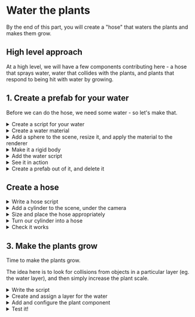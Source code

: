 # Water the plants

By the end of this part, you will create a "hose" that waters the plants and makes them grow.

## High level approach

At a high level, we will have a few components contributing here - a hose that sprays water, water that collides with the plants, and plants that respond to being hit with water by growing.

## 1. Create a prefab for your water

Before we can do the hose, we need some water - so let's make that.

<details>
    <summary>Create a script for your water</summary>

```cs
public class Water : MonoBehaviour
{
    [SerializeField] float maxLifetime = 2;
    
    void Start()
    {
        StartCoroutine(PrepareToDie());
    }

    private IEnumerator PrepareToDie()
    {
        yield return new WaitForSeconds(maxLifetime);
        
        Destroy(gameObject);
    }

    private void OnCollisionEnter(Collision other)
    {
        Destroy(gameObject);
    }
}
```

Hopefully a pretty straight forward script - when it starts, it starts a little coroutine that makes it die after a few seconds.  In practice, this is so it doesn't clog up our scene with objects that are hundreds of metres below you (due to gravity).

Additionally, it inputs some collision logic - if it collides with something, we kill it.  No fancy VFX here!

</details>

<details>
    <summary>Create a water material</summary>

A `material` described how a `mesh` should render - what kind of shader to use, and any properties for that shader (eg. color).  When we imported the plant, it included a material - in this case, we're using a primitive object for water - a sphere - so we have to make our own material and set the colour

![Create Water Material](img/create-water-material.gif)

We've only done basic material changes here - it defaults to the standard shader, we just changed the colour property.

In practice, you'll want to use a simpler shader (under `Mobile`, for example) and choose good effects.  But hey, we're developers, not artists.

</details>

<details>
    <summary>Add a sphere to the scene, resize it, and apply the material to the renderer</summary>

This will become our water prefab - so size it the same as water.

![Create Water object](img/create-water-object.gif)

Note this primitive comes with a Mesh Filter (what we're rendering), a mesh renderer (what renders it), and a mesh collider (smashes it into other things).

This animation has made it 2cm radius - choose what works for you though. Designing.

</details>

<details>
    <summary>Make it a rigid body</summary>

What's a rigid body? Basically, it applies physics to an object - specifically rigid body physics (it does not deform, just bounces and slides).

This is done by adding the rigid body component and that's it!

![Create Water Rigidbody](img/create-water-rigid-body.gif)

Note in this case, the rigid body is 1kg heavy.  This doesn't matter, since we're not really colliding it with other things - but nice to know!

</details>

<details>
<summary>Add the water script</summary>

Aaaaand last thing, your previously created water script.

![Add Water Script](img/add-water-script.gif)

</details>

<details>
    <summary>See it in action</summary>

Move your scene view to a good spot and hit play. It should fall and disappear in 2 seconds.

![Test it](img/test-water.gif)

If you're feeling adventurous, add a Plane below it - it should disappear upon collision.

</details>


<details>
    <summary>Create a prefab out of it, and delete it</summary>

![Create Water Prefab](img/create-water-prefab.gif)

</details>

## Create a hose

<details>
<summary>Write a hose script</summary>

Alright, we want a hose now to squirt out the water.

Code time!

```cs
public class Hose : MonoBehaviour
{
    [SerializeField] float emissionRate = 10f;
    
    [SerializeField] GameObject waterDrop;
    [SerializeField] float hoseSpeed = 5;

    void Update()
    {
        if (waterDrop == null)
            return;
        
        if (Random.value < emissionRate * Time.deltaTime)
        {
            SpawnADrop();
        }
    }

    private void SpawnADrop()
    {
        var obj = Instantiate(waterDrop, transform.position, Quaternion.identity);
        var rigidBody = obj.GetComponent<Rigidbody>();
        rigidBody.velocity = (transform.up + Random.onUnitSphere*0.1f) * hoseSpeed;
    }
}
```

So you will be sick of seeing code like this - timings, spawning, and a little vector math.  Let's go through it!

```cs
if (waterDrop == null)
    return;
```

Helpful if you want to be defensive - this bit ensures the hose won't do anything if you haven't specified what it squirts.

```cs
if (Random.value < emissionRate * Time.deltaTime)
{
    SpawnADrop();
}
```

The emission rate is in "drops per second" - but to make it more interesting, we use some random logic.

`Random.value` spits out a value between 0 and 1 (why it's a property and not a method, I have no idea) - so this basically says for each frame, there's a chance of emitting based on the emission rate.

```cs
var obj = Instantiate(waterDrop, transform.position, Quaternion.identity);
```

Creates a new instance of the game object - much like the plant.  In this case though, we won't be anchoring it.
```

```cs
var rigidBody = obj.GetComponent<Rigidbody>();
rigidBody.velocity = (transform.up + Random.onUnitSphere*0.1f) * hoseSpeed;
```

We want to make the water come out at speed, not just fall down straight away - so we set the velocity on the rigid body.  

In this case, we want the water to go "up" relative to the hose.  We also add some random variation here to make it more hosey/interesting.

Importantly, we don't make these water drops go "under" the hose - the transforms will be all messed up.  After the hose spits out some water, the water should be _independent_ of the hose.
</details>

<details>
<summary>Add a cylinder to the scene, under the camera</summary>

This will be the nozzle of the hose - our phone!

![Create hose object](img/create-hose-cylinder.gif)

</details>

<details>
    <summary>Size and place the hose appropriately</summary>

So umm, that's not right.  Let's right-size it:

![Size the cylinder](img/place-cylinder.gif)

</details>

<details>
    <summary>Turn our cylinder into a hose</summary>

Let's turn this cylinder into a hose now.  Rename it, remove the collider (we don't want it messing with our water), and add and populate the hose script.

![Make cylinder a hose](img/make-cylinder-a-hose.gif)

</details>

<details>
    <summary>Check it works</summary>

Hit play. With a bit of luck, you'll have something like this, but without the gif artifacts.

![Hose working](img/test-hose.gif)

Feel free to tweak the rates, randomness etc. to your liking - and don't be afraid to go back to your water prefab and make it better.

A few things:

* We can be much more fancy with our water prefab to get better results - try adding a particle system to the water prefab that spreads out blue particles in a sphere, for example
* Note all the water being created and destroyed in the scene - often this is a performance problem, but that's a more advanced topic that we'll leave for now.  TL;DR - we should consider an object pool instead.

</details>

## 3. Make the plants grow

Time to make the plants grow.

The idea here is to look for collisions from objects in a particular layer (eg. the water layer), and then simply increase the plant scale.

<details>
    <summary>Write the script</summary>

Same deal - create a script, call it plant, here's the contents:

```cs
public class Plant : MonoBehaviour
{
    [SerializeField] LayerMask growthSource;
    [SerializeField] float growthRate = 0.01f;
    [SerializeField] float maxScale = 2f;

    private Vector3 initialScale;
    private float scaleMultiplier;

    void Start()
    {
        initialScale = transform.localScale;
        scaleMultiplier = 1;
    }

    private void OnCollisionEnter(Collision other)
    {
        if ((other.gameObject.layer & growthSource) == growthSource)
            return;

        scaleMultiplier += growthRate;

        if (scaleMultiplier > maxScale)
        {
            enabled = false;
            scaleMultiplier = maxScale;
        }

        transform.localScale = initialScale * scaleMultiplier;
    }
}
```

</details>

<details>
    <summary>Create and assign a layer for the water</summary>

![Add Growth Source Layer](img/add-growth-source-layer.gif)

</details>

<details>
    <summary>Add and configure the plant component</summary>

![Add Plant Component](img/add-plant-component.gif)

</details>

<details>
<summary>Test it!</summary>

Hit play, test it out:

![Test Plant Growth](img/test-plant-growth.gif)

So bad, right?

Think about how we can make this better:

1. Tweak the growth rate
2. Add ability to turn the hose on and off
3. Adjust hose strength

Check it in, move on.

</details>